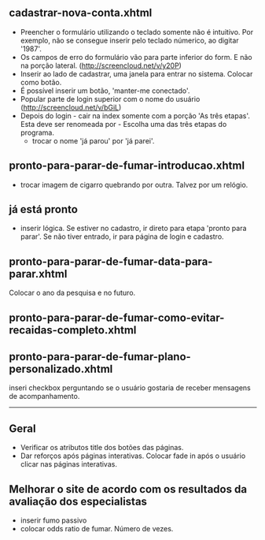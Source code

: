 cadastrar-nova-conta.xhtml
---------------------------

* Preencher o formulário utilizando o teclado somente não é intuitivo. Por exemplo, não se consegue inserir pelo teclado númerico, ao digitar '1987'.
* Os campos de erro do formulário vão para parte inferior do form. E não na porção lateral. (http://screencloud.net/v/y20P)
* Inserir ao lado de cadastrar, uma janela para entrar no sistema. Colocar como botão.
* É possível inserir um botão, 'manter-me conectado'.
* Popular parte de login superior com o nome do usuário (http://screencloud.net/v/bGiL)
* Depois do login - cair na index somente com a porção 'As três etapas'. Esta deve ser renomeada por - Escolha uma das três etapas do programa.
   * trocar o nome 'já parou' por 'já parei'.

pronto-para-parar-de-fumar-introducao.xhtml
--------------------------
* trocar imagem de cigarro quebrando por outra. Talvez por um relógio.

já está pronto 
-------------------------
* inserir lógica. Se estiver no cadastro, ir direto para etapa 'pronto para parar'. Se não tiver entrado, ir para página de login e cadastro.

pronto-para-parar-de-fumar-data-para-parar.xhtml
-------------------------------------------------
Colocar o ano da pesquisa e no futuro.

pronto-para-parar-de-fumar-como-evitar-recaidas-completo.xhtml
----------------------------------------------------------------

pronto-para-parar-de-fumar-plano-personalizado.xhtml
----------------------------------------------------
inseri checkbox perguntando se o usuário gostaria de receber mensagens de acompanhamento.



---------------------------------


Geral
--------------------------
* Verificar os atributos title dos botões das páginas.
* Dar reforços após páginas interativas. Colocar fade in após o usuário clicar nas páginas interativas.


Melhorar o site de acordo com os resultados da avaliação dos especialistas
---------------------------------------------------------------------------
* inserir fumo passivo
* colocar odds ratio de fumar. Número de vezes.
